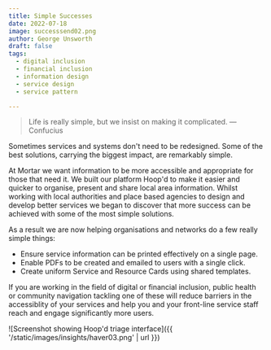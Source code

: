 ```yaml
---
title: Simple Successes
date: 2022-07-18
image: successsend02.png
author: George Unsworth
draft: false
tags:
  - digital inclusion
  - financial inclusion
  - information design
  - service design
  - service pattern

---
```


> Life is really simple, but we insist on making it complicated. ― Confucius

Sometimes services and systems don't need to be redesigned. 
Some of the best solutions, carrying the biggest impact, are remarkably simple. 

At Mortar we want information to be more accessible and appropriate for those that need it. We built our platform Hoop'd to make it easier and quicker to organise, present and share local area information. Whilst working with local authorities and place based agencies to design and develop better services we began to discover that more success can be achieved with some of the most simple solutions. 

As a result we are now helping organisations and networks do a few really simple things:

- Ensure service information can be printed effectively on a single page.
- Enable PDFs to be created and emailed to users with a single click.  
- Create uniform Service and Resource Cards using shared templates. 

If you are working in the field of digital or financial inclusion, public health or community navigation tackling one of these will reduce barriers in the accessiblity of your services and help you and your front-line service staff reach and engage significantly more users.

![Screenshot showing Hoop'd triage interface]({{ '/static/images/insights/haver03.png' | url }})
